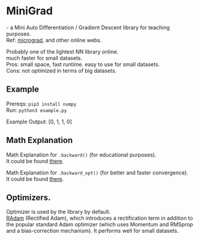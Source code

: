 
# MiniGrad
\- a Mini Auto Differentiation / Gradient Descent library for teaching purposes. \
Ref: [micrograd](https://github.com/karpathy/micrograd), and other online webs.

Probably one of the lightest NN library online. \
much faster for small datasets. \
Pros: small space, fast runtime. easy to use for small datasets. \
Cons: not optimized in terms of big datasets.

## Example 
Prereqs: `pip3 install numpy` \
Run: `python3 example.py`

Example Output: [0, 1, 1, 0]

## Math Explanation 
Math Explanation for `.backward()` (for educational purposes). \
It could be found [there](docs/math1.md).

Math Explanation for `.backward_opt()` (for better and faster convergence). \
It could be found [there](docs/math2.md).

## Optimizers.
Optimizer is used by the library by default. \
[RAdam](https://arxiv.org/abs/1908.03265) (Rectified Adam), which introduces a rectification term in addition to the popular standard Adam optimizer (which uses Momentum and RMSprop and a bias-correction mechanism). It performs well for small datasets.


